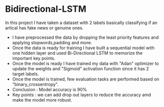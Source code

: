 # Bidirectional-LSTM

In this project I have taken a dataset with 2 labels basically classifying if an artical has fake news or genuine ones. 
* I have preprocessed the data by dropping the least priority features and applying stopwords,padding and more.
* Once the data is ready for training I have built a sequential model with one hidden layer and used Bi-Directional LSTM to memorize the important key points.
* Once the model is ready I have trained my data with "Adan" optimizer to update the weights and "Sigmoid" activation function since it has 2 target labels.
* Once the model is trained, few evaluation tasks are performed based on "binary_crossentropy".
* Conclusion : Model accuracy is 90%
* Key points : we can add drop out layers to reduce the accuracy amd make the model more robust.
